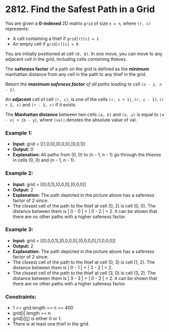 # 2812. Find the Safest Path in a Grid

You are given a **0-indexed** 2D matrix `grid` of size `n x n`, where `(r, c)` represents:

- A cell containing a thief if `grid[r][c] = 1`
- An empty cell if `grid[r][c] = 0`

You are initially positioned at cell `(0, 0)`. In one move, you can move to any adjacent cell in the grid, including cells containing thieves.

The **safeness factor** of a path on the grid is defined as the **minimum** manhattan distance from any cell in the path to any thief in the grid.

Return *the **maximum safeness factor** of all paths leading to cell `(n - 1, n - 1)`*.

An **adjacent** cell of cell `(r, c)`, is one of the cells `(r, c + 1)`, `(r, c - 1)`, `(r + 1, c)` and `(r - 1, c)` if it exists.

The **Manhattan distance** between two cells `(a, b)` and `(x, y)` is equal to `|a - x| + |b - y|`, where `|val|` denotes the absolute value of val.


### Example 1:

- **Input:** grid = [[1,0,0],[0,0,0],[0,0,1]]
- **Output:** 0
- **Explanation:** All paths from (0, 0) to (n - 1, n - 1) go through the thieves in cells (0, 0) and (n - 1, n - 1).

### Example 2:

- **Input:** grid = [[0,0,1],[0,0,0],[0,0,0]]
- **Output:** 2
- **Explanation:** The path depicted in the picture above has a safeness factor of 2 since:
- The closest cell of the path to the thief at cell (0, 2) is cell (0, 0). The distance between them is | 0 - 0 | + | 0 - 2 | = 2.
It can be shown that there are no other paths with a higher safeness factor.

### Example 3:

- **Input:** grid = [[0,0,0,1],[0,0,0,0],[0,0,0,0],[1,0,0,0]]
- **Output:** 2
- **Explanation:** The path depicted in the picture above has a safeness factor of 2 since:
- The closest cell of the path to the thief at cell (0, 3) is cell (1, 2). The distance between them is | 0 - 1 | + | 3 - 2 | = 2.
- The closest cell of the path to the thief at cell (3, 0) is cell (3, 2). The distance between them is | 3 - 3 | + | 0 - 2 | = 2.
It can be shown that there are no other paths with a higher safeness factor.
 

### Constraints:
- 1 <= grid.length == n <= 400
- grid[i].length == n
- grid[i][j] is either 0 or 1.
- There is at least one thief in the grid.